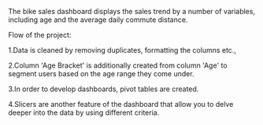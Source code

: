 The bike sales dashboard displays the sales trend by a number of variables, including age and the average daily commute distance.

Flow of the project:

1.Data is cleaned by removing duplicates, formatting the columns etc.,

2.Column 'Age Bracket' is additionally created from column 'Age' to segment users based on the age range they come under.

3.In order to develop dashboards, pivot tables are created.

4.Slicers are another feature of the dashboard that allow you to delve deeper into the data by using different criteria.

